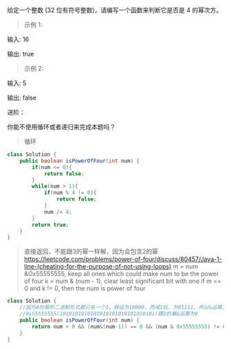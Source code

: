 给定一个整数 (32 位有符号整数)，请编写一个函数来判断它是否是 4 的幂次方。

>示例 1:

输入: 16

输出: true

>示例 2:

输入: 5

输出: false

进阶：

你能不使用循环或者递归来完成本题吗？
>循环
```java
class Solution {
    public boolean isPowerOfFour(int num) {
        if(num <= 0){
            return false;
        }
        while(num > 1){
            if(num % 4 != 0){
                return false;
            }
            num /= 4;
        }
        return true;
    }
}
```
>直接返回，不能跟3的幂一样解，因为会包含2的幂
>https://leetcode.com/problems/power-of-four/discuss/80457/Java-1-line-(cheating-for-the-purpose-of-not-using-loops)
>m = num &Ox55555555, keep all ones which could make num to be the power of four
>k = num & (num - 1), clear least significant bit with one
>if m == 0 and k != 0, then the num is power of four
```java
class Solution {
    //因为4的幂的二进制形式都只有一个1，假设为10000，而减1后，为01111，所以&运算为0
    //0x55555555(1010101010101010101010101010101)跟2的幂&运算为0
    public boolean isPowerOfFour(int num) {
        return num > 0 && (num&(num-1)) == 0 && (num & 0x55555555) != 0; 
    }
}
```
